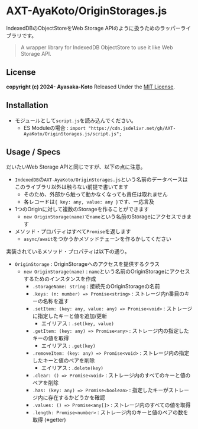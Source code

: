 # AXT-AyaKoto/OriginStorages.js

IndexedDBのObjectStoreをWeb Storage APIのように扱うためのラッパーライブラリです。

> A wrapper library for IndexedDB ObjectStore to use it like Web Storage API.

## License

**copyright (c) 2024- Ayasaka-Koto**
Released Under the [MIT License](https://opensource.org/license/mit).

## Installation

- モジュールとして`script.js`を読み込んでください。
    - ES Moduleの場合 : `import "https://cdn.jsdelivr.net/gh/AXT-AyaKoto/OriginStorages.js/script.js";`

## Usage / Specs

だいたいWeb Storage APIと同じですが、以下の点に注意。

- `IndexedDB`の`AXT-AyaKoto/OriginStorages.js`という名前のデータベースはこのライブラリ以外は触らない前提で書いてます
    - そのため、外部から触って動かなくなっても責任は取れません
    - 各レコードは`{ key: any, value: any }`です、一応言及
- 1つのOriginに対して複数のStorageを作ることができます
    - `new OriginStorage(name)`で`name`という名前のStorageにアクセスできます
- メソッド・プロパティはすべて`Promise`を返します
    - `async/await`をつかうかメソッドチェーンを作るかしてください

実装されているメソッド・プロパティは以下の通り。

- `OriginStorage` : OriginStorageへのアクセスを提供するクラス
    - `new OriginStorage(name)` : `name`という名前のOriginStorageにアクセスするためのインスタンスを作成
        - `.storageName: string` : 接続先のOriginStorageの名前
        - `.keys: (n: number) => Promise<string>` : ストレージ内n番目のキーの名称を返す
        - `.setItem: (key: any, value: any) => Promise<void>` : ストレージに指定したキーと値を追加/更新
            - エイリアス : `.set(key, value)`
        - `.getItem: (key: any) => Promise<any>` : ストレージ内の指定したキーの値を取得
            - エイリアス : `.get(key)`
        - `.removeItem: (key: any) => Promise<void>` : ストレージ内の指定したキーと値のペアを削除
            - エイリアス : `.delete(key)`
        - `.clear: () => Promise<void>` : ストレージ内のすべてのキーと値のペアを削除
        - `.has: (key: any) => Promise<boolean>` : 指定したキーがストレージ内に存在するかどうかを確認
        - `.values: () => Promise<any[]>` : ストレージ内のすべての値を取得
        - `.length: Promise<number>` : ストレージ内のキーと値のペアの数を取得 (※getter)

